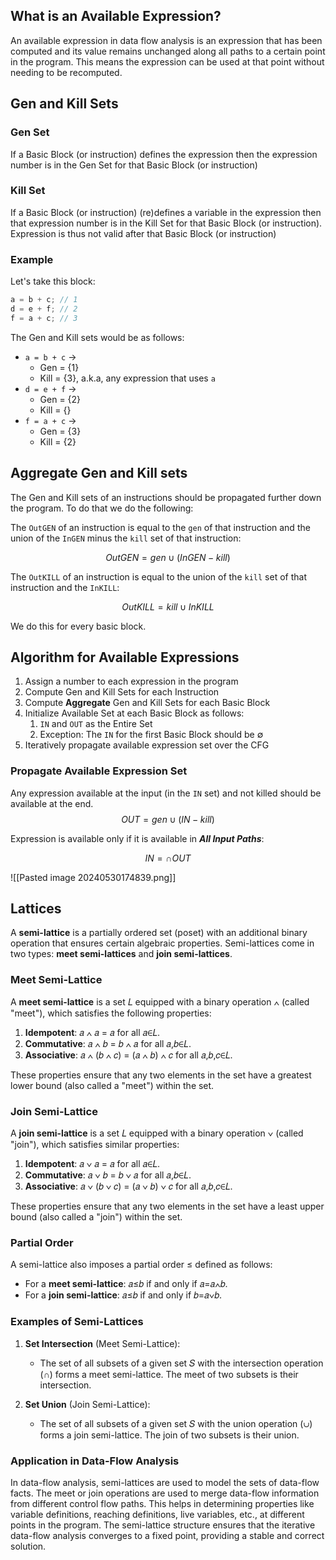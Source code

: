 ## What is an Available Expression?


An available expression in data flow analysis is an expression that has been computed and its value remains unchanged along all paths to a certain point in the program. This means the expression can be used at that point without needing to be recomputed.

## Gen and Kill Sets

### Gen Set

If a Basic Block (or instruction) defines the expression then the expression number is in the Gen Set for that Basic Block (or instruction)

### Kill Set

If a Basic Block (or instruction) (re)defines a variable in the expression then that expression number is in the Kill Set for that Basic Block (or instruction).
Expression is thus not valid after that Basic Block (or instruction)

### Example

Let's take this block:

```c
a = b + c; // 1
d = e + f; // 2
f = a + c; // 3
```

The Gen and Kill sets would be as follows:

- `a = b + c` -> 
	- Gen = {1}
	- Kill = {3}, a.k.a, any expression that uses `a`
- `d = e + f` ->
	- Gen = {2}
	- Kill = {}
- `f = a + c` ->
	- Gen = {3}
	- Kill = {2}

## Aggregate Gen and Kill sets

The Gen and Kill sets of an instructions should be propagated further down the program. To do that we do the following:

The `OutGEN` of an instruction is equal to the `gen` of that instruction and the union of the `InGEN` minus the `kill` set of that instruction:

$$OutGEN = gen \cup (InGEN - kill) $$

The `OutKILL` of an instruction is equal to the union of the `kill` set of that instruction and the `InKILL`:

$$OutKILL = kill \cup InKILL$$

We do this for every basic block.


## Algorithm for Available Expressions

1. Assign a number to each expression in the program
2. Compute Gen and Kill Sets for each Instruction
3. Compute **Aggregate** Gen and Kill Sets for each Basic Block
4. Initialize Available Set at each Basic Block as follows:
	1. `IN` and `OUT` as the Entire Set
	2. Exception: The `IN` for the first Basic Block should be $\emptyset$ 
5. Iteratively propagate available expression set over the CFG

### Propagate Available Expression Set

Any expression available at the input (in the `IN` set) and not killed should be available at the end.
$$OUT = gen \cup (IN - kill)$$

Expression is available only if it is available in ***All Input Paths***:

$$IN = \cap OUT$$

![[Pasted image 20240530174839.png]]

## Lattices

A **semi-lattice** is a partially ordered set (poset) with an additional binary operation that ensures certain algebraic properties. Semi-lattices come in two types: **meet semi-lattices** and **join semi-lattices**.

### Meet Semi-Lattice

A **meet semi-lattice** is a set 𝐿 equipped with a binary operation ∧ (called "meet"), which satisfies the following properties:

1. **Idempotent**: 𝑎 ∧ 𝑎 = 𝑎 for all 𝑎∈𝐿.
2. **Commutative**: 𝑎 ∧ 𝑏 = 𝑏 ∧ 𝑎 for all 𝑎,𝑏∈𝐿.
3. **Associative**: 𝑎 ∧ (𝑏 ∧ 𝑐) = (𝑎 ∧ 𝑏) ∧ 𝑐 for all 𝑎,𝑏,𝑐∈𝐿.

These properties ensure that any two elements in the set have a greatest lower bound (also called a "meet") within the set.

### Join Semi-Lattice

A **join semi-lattice** is a set 𝐿 equipped with a binary operation ∨ (called "join"), which satisfies similar properties:

1. **Idempotent**: 𝑎 ∨ 𝑎 = 𝑎 for all 𝑎∈𝐿.
2. **Commutative**: 𝑎 ∨ 𝑏 = 𝑏 ∨ 𝑎 for all 𝑎,𝑏∈𝐿.
3. **Associative**: 𝑎 ∨ (𝑏 ∨ 𝑐) = (𝑎 ∨ 𝑏) ∨ 𝑐 for all 𝑎,𝑏,𝑐∈𝐿.

These properties ensure that any two elements in the set have a least upper bound (also called a "join") within the set.

### Partial Order

A semi-lattice also imposes a partial order ≤ defined as follows:

- For a **meet semi-lattice**: 𝑎≤𝑏 if and only if 𝑎=𝑎∧𝑏.
- For a **join semi-lattice**: 𝑎≤𝑏 if and only if 𝑏=𝑎∨𝑏.

### Examples of Semi-Lattices

1. **Set Intersection** (Meet Semi-Lattice):
    
    - The set of all subsets of a given set 𝑆 with the intersection operation (∩) forms a meet semi-lattice. The meet of two subsets is their intersection.
2. **Set Union** (Join Semi-Lattice):
    
    - The set of all subsets of a given set 𝑆 with the union operation (∪) forms a join semi-lattice. The join of two subsets is their union.

### Application in Data-Flow Analysis

In data-flow analysis, semi-lattices are used to model the sets of data-flow facts. The meet or join operations are used to merge data-flow information from different control flow paths. This helps in determining properties like variable definitions, reaching definitions, live variables, etc., at different points in the program. The semi-lattice structure ensures that the iterative data-flow analysis converges to a fixed point, providing a stable and correct solution.
